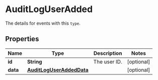

# AuditLogUserAdded

The details for events with this `type`.

## Properties

| Name | Type | Description | Notes |
|------------ | ------------- | ------------- | -------------|
|**id** | **String** | The user ID. |  [optional] |
|**data** | [**AuditLogUserAddedData**](AuditLogUserAddedData.md) |  |  [optional] |



